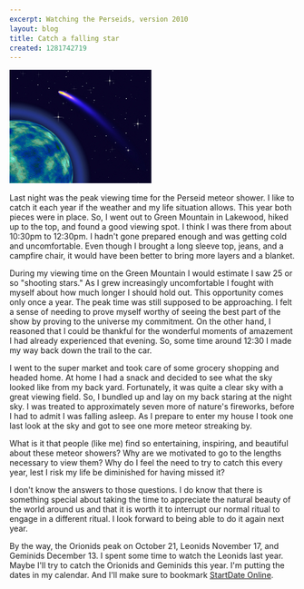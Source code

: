 ```yaml
---
excerpt: Watching the Perseids, version 2010
layout: blog
title: Catch a falling star
created: 1281742719
---
```

<div class="blogphoto"><img src="/sites/blog.marceisaacson.com/files/pictures/shootingstar.jpg" alt="Shooting Star" width="250" height="200" /></div>
<p>Last night was the peak viewing time for the Perseid meteor shower. I like to catch it each year if the weather and my life situation allows. This year both pieces were in place. So, I went out to Green Mountain in Lakewood, hiked up to the top, and found a good viewing spot. I think I was there from about 10:30pm to 12:30pm. I hadn't gone prepared enough and was getting cold and uncomfortable. Even though I brought a long sleeve top, jeans, and a campfire chair, it would have been better to bring more layers and a blanket.</p>
<p>During my viewing time on the Green Mountain I would estimate I saw 25 or so "shooting stars." As I grew increasingly uncomfortable I fought with myself about how much longer I should hold out. This opportunity comes only once a year. The peak time was still supposed to be approaching. I felt a sense of needing to prove myself worthy of seeing the best part of the show by proving to the universe my commitment. On the other hand, I reasoned that I could be thankful for the wonderful moments of amazement I had already experienced that evening. So, some time around 12:30 I made my way back down the trail to the car.</p>
<p>I went to the super market and took care of some grocery shopping and headed home. At home I had a snack and decided to see what the sky looked like from my back yard. Fortunately, it was quite a clear sky with a great viewing field. So, I bundled up and lay on my back staring at the night sky. I was treated to approximately seven more of nature's fireworks, before I had to admit I was falling asleep. As I prepare to enter my house I took one last look at the sky and got to see one more meteor streaking by.</p>
<p>What is it that people (like me) find so entertaining, inspiring, and beautiful about these meteor showers? Why are we motivated to go to the lengths necessary to view them? Why do I feel the need to try to catch this every year, lest I risk my life be diminished for having missed it?</p>
<p>I don't know the answers to those questions. I do know that there is something special about taking the time to appreciate the natural beauty of the world around us and that it is worth it to interrupt our normal ritual to engage in a different ritual. I look forward to being able to do it again next year.</p>
<p>By the way, the Orionids peak on October 21, Leonids November 17, and Geminids December 13. I spent some time to watch the Leonids last year. Maybe I'll try to catch the Orionids and Geminids this year. I'm putting the dates in my calendar. And I'll make sure to bookmark <a href="http://stardate.org/nightsky/meteors/">StartDate Online</a>.</p>
